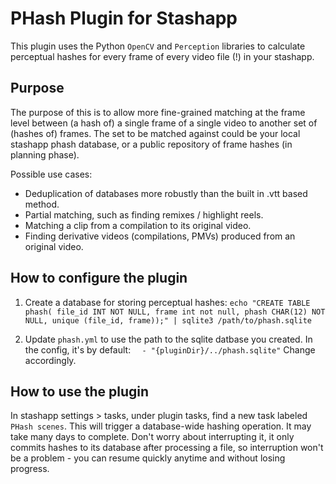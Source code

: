 # PHash Plugin for Stashapp

This plugin uses the Python `OpenCV` and `Perception` libraries to calculate
perceptual hashes for every frame of every video file (!) in your stashapp.

## Purpose

The purpose of this is to allow more fine-grained matching at the frame level
between (a hash of) a single frame of a single video to another set of (hashes
of) frames. The set to be matched against could be your local stashapp phash
database, or a public repository of frame hashes (in planning phase).

Possible use cases:

- Deduplication of databases more robustly than the built in .vtt based method.
- Partial matching, such as finding remixes / highlight reels.
- Matching a clip from a compilation to its original video.
- Finding derivative videos (compilations, PMVs) produced from an original
  video.

## How to configure the plugin

1. Create a database for storing perceptual hashes:
  `echo "CREATE TABLE phash( file_id INT NOT NULL, frame int not null, phash CHAR(12) NOT NULL, unique (file_id, frame));" | sqlite3 /path/to/phash.sqlite`

2. Update `phash.yml` to use the path to the sqlite datbase you created. In the config, it's by default:
  `  - "{pluginDir}/../phash.sqlite"`
  Change accordingly.

## How to use the plugin

In stashapp settings > tasks, under plugin tasks, find a new task labeled
`PHash scenes`. This will trigger a database-wide hashing operation. It may
take many days to complete. Don't worry about interrupting it, it only commits
hashes to its database after processing a file, so interruption won't be a
problem - you can resume quickly anytime and without losing progress.
